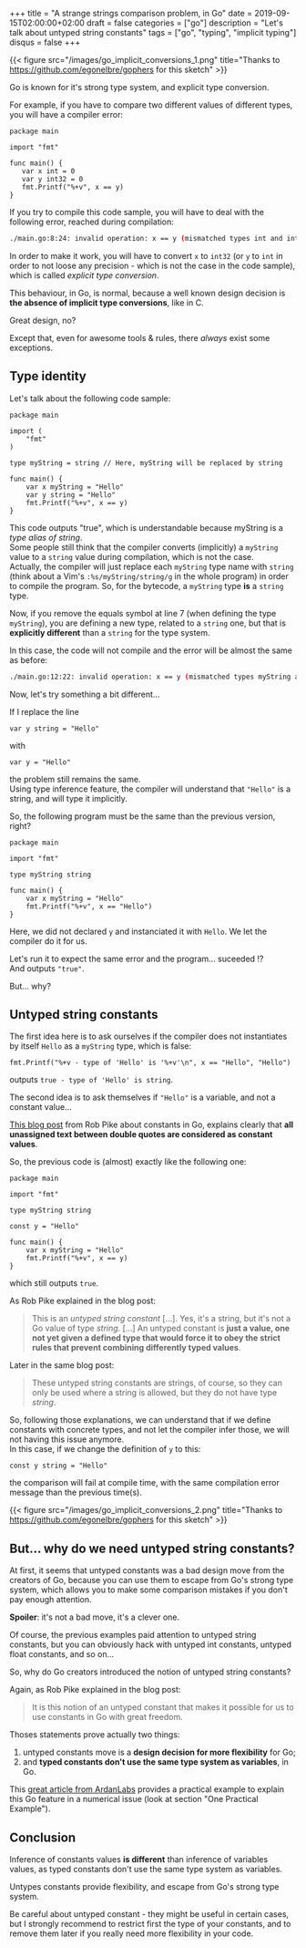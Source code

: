 +++
title = "A strange strings comparison problem, in Go"
date = 2019-09-15T02:00:00+02:00
draft = false
categories = ["go"]
description = "Let's talk about untyped string constants"
tags = ["go", "typing", "implicit typing"]
disqus = false
+++

{{< figure src="/images/go_implicit_conversions_1.png" title="Thanks to https://github.com/egonelbre/gophers for this sketch" >}}

Go is known for it's strong type system, and explicit type conversion.

For example, if you have to compare two different values of different types, you will have a compiler error:

```golang
package main

import "fmt"

func main() {
   var x int = 0
   var y int32 = 0
   fmt.Printf("%+v", x == y) 
}
```

If you try to compile this code sample, you will have to deal with the following error, reached during compilation:

```bash
./main.go:8:24: invalid operation: x == y (mismatched types int and int32)
```

In order to make it work, you will have to convert `x` to `int32` (or `y` to `int` in order to not loose any precision - which is not the case in the code sample), which is called *explicit type conversion*.

This behaviour, in Go, is normal, because a well known design decision is **the absence of implicit type conversions**, like in C.

Great design, no?

Except that, even for awesome tools & rules, there *always* exist some exceptions.

## Type identity

Let's talk about the following code sample:

```golang
package main

import (
	"fmt"
)

type myString = string // Here, myString will be replaced by string

func main() {
	var x myString = "Hello"
	var y string = "Hello"
	fmt.Printf("%+v", x == y)
}
```

This code outputs "true", which is understandable because myString is a *type alias of string*.  
Some people still think that the compiler converts (implicitly) a `myString` value to a `string` value during compilation, which is not the case.  
Actually, the compiler will just replace each `myString` type name with `string` (think about a Vim's `:%s/myString/string/g` in the whole program) in order to compile the program.
So, for the bytecode, a `myString` type **is** a `string` type.

Now, if you remove the equals symbol at line 7 (when defining the type `myString`), you are defining a new type, related to a `string` one, but that is **explicitly different** than a `string` for the type system.

In this case, the code will not compile and the error will be almost the same as before:

```bash
./main.go:12:22: invalid operation: x == y (mismatched types myString and string)
```

Now, let's try something a bit different...

If I replace the line 

```golang
var y string = "Hello"
```

with 

```golang
var y = "Hello"
```

the problem still remains the same.  
Using type inference feature, the compiler will understand that `"Hello"` is a string, and will type it implicitly.

So, the following program must be the same than the previous version, right?

```golang
package main

import "fmt"

type myString string

func main() {
	var x myString = "Hello"
	fmt.Printf("%+v", x == "Hello")
}
```

Here, we did not declared `y` and instanciated it with `Hello`.
We let the compiler do it for us.

Let's run it to expect the same error and the program... suceeded !?  
And outputs `"true"`.

But... why?

## Untyped string constants

The first idea here is to ask ourselves if the compiler does not instantiates by itself `Hello` as a `myString` type, which is false:

```golang
fmt.Printf("%+v - type of 'Hello' is '%+v'\n", x == "Hello", "Hello")
```

outputs `true - type of 'Hello' is string`.

The second idea is to ask themselves if `"Hello"` is a variable, and not a constant value...

[This blog post](https://blog.golang.org/constants) from Rob Pike about constants in Go, explains clearly that **all unassigned text between double quotes are considered as constant values**.

So, the previous code is (almost) exactly like the following one:

```golang
package main

import "fmt"

type myString string

const y = "Hello"

func main() {
	var x myString = "Hello"
	fmt.Printf("%+v", x == y)
}
```

which still outputs `true`.

As Rob Pike explained in the blog post:

> This is an *untyped string constant* [...]. Yes, it's a string, but it's not a Go value of type *string*. [...] An untyped constant is **just a value, one not yet given a defined type that would force it to obey the strict rules that prevent combining differently typed values**.

Later in the same blog post:

> These untyped string constants are strings, of course, so they can only be used where a string is allowed, but they do not have type *string*. 

So, following those explanations, we can understand that if we define constants with concrete types, and not let the compiler infer those, we will not having this issue anymore.    
In this case, if we change the definition of `y` to this:

```golang
const y string = "Hello"
```

the comparison will fail at compile time, with the same compilation error message than the previous time(s).

{{< figure src="/images/go_implicit_conversions_2.png" title="Thanks to https://github.com/egonelbre/gophers for this sketch" >}}

## But... why do we need untyped string constants?

At first, it seems that untyped constants was a bad design move from the creators of Go, because you can use them to escape from Go's strong type system, which allows you to make some comparison mistakes if you don't pay enough attention.

**Spoiler**: it's not a bad move, it's a clever one.

Of course, the previous examples paid attention to untyped string constants, but you can obviously hack with untyped int constants, untyped float constants, and so on...

So, why do Go creators introduced the notion of untyped string constants?

Again, as Rob Pike explained in the blog post:

> It is this notion of an untyped constant that makes it possible for us to use constants in Go with great freedom.

Thoses statements prove actually two things:

1. untyped constants move is a **design decision for more flexibility** for Go;
2. and **typed constants don't use the same type system as variables**, in Go.

This [great article from ArdanLabs](https://www.ardanlabs.com/blog/2014/04/introduction-to-numeric-constants-in-go.html) provides a practical example to explain this Go feature in a numerical issue (look at section "One Practical Example").

## Conclusion

Inference of constants values **is different** than inference of variables values, as typed constants don't use the same type system as variables.

Untypes constants provide flexibility, and escape from Go's strong type system.

Be careful about untyped constant - they might be useful in certain cases, but I strongly recommend to restrict first the type of your constants, and to remove them later if you really need more flexibility in your code.

